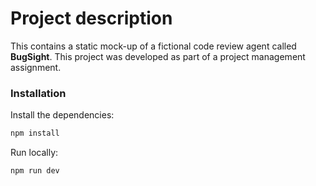 # Project description

This contains a static mock-up of a fictional code review agent called **BugSight**.
This project was developed as part of a project management assignment.

### Installation

Install the dependencies:

```bash
npm install
```

Run locally:

```bash
npm run dev
```